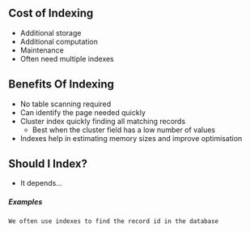 ## Cost of Indexing
- Additional storage
- Additional computation
- Maintenance
- Often need multiple indexes

## Benefits Of Indexing
- No table scanning required
- Can identify the page needed quickly
- Cluster index quickly finding all matching records
	- Best when the cluster field has a low number of values
- Indexes help in estimating memory sizes and improve optimisation 

## Should I Index?
- It depends...

##### Examples

```
We often use indexes to find the record id in the database
```